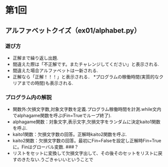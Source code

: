 # 第1回
## アルファベットクイズ（ex01/alphabet.py）
### 遊び方

* 正解まで繰り返し出題.
* 間違えた際は「不正解です。またチャレンジしてください」と表示される.
* 間違えた場合アルファベットは一新される.
* 正解なら「正解！！！」と表示される．
*プログラムの稼働時間(実質的なクリアまでの時間)も表示される.
### プログラム内の解説
* 関数外:欠損文字数,対象文字数を定義.プログラム稼働時間を計測.while文内でalphagame関数を呼ぶ(Fin=Trueでループ終了).
* alphagame関数：対象文字,表示文字,欠損文字をランダムに決定kaito1関数を呼ぶ.
* kaito1関数：欠損文字数の回答。正解時kaito2関数を呼ぶ.
* kaito2関数：欠損文字数の回答。最初にFin=Falseを設定し正解時Fin=Trueに。Finはグローバル変数.
###？
* リストをセットに変換して欠損文字出して、その後そのセットをリストに戻すのきたない.うごきゃいいということで